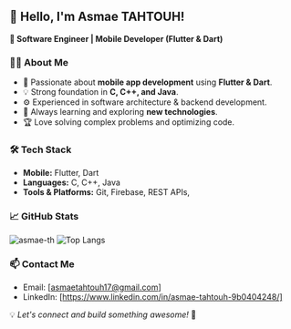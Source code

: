 ## 👋 Hello, I'm Asmae TAHTOUH!

**🚀 Software Engineer | Mobile Developer (Flutter & Dart)**

### 👨‍💻 About Me
- 📱 Passionate about **mobile app development** using **Flutter & Dart**.
- 💡 Strong foundation in **C, C++, and Java**.
- ⚙️ Experienced in software architecture & backend development.
- 🚀 Always learning and exploring **new technologies**.
- 🏆 Love solving complex problems and optimizing code.

### 🛠️ Tech Stack
- **Mobile:** Flutter, Dart
- **Languages:** C, C++, Java
- **Tools & Platforms:** Git, Firebase, REST APIs, 

### 📈 GitHub Stats
![asmae-th](https://github-readme-stats.vercel.app/api?username=YourGitHubUsername&show_icons=true&theme=radical)
![Top Langs](https://github-readme-stats.vercel.app/api/top-langs/?username=YourGitHubUsername&layout=compact)


### 📫 Contact Me
- Email: [asmaetahtouh17@gmail.com]
- LinkedIn: [https://www.linkedin.com/in/asmae-tahtouh-9b0404248/]

💡 *Let's connect and build something awesome!* 🚀

